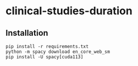 # clinical-studies-duration

## Installation

```
pip install -r requirements.txt
python -m spacy download en_core_web_sm
pip install -U spacy[cuda113]
```

